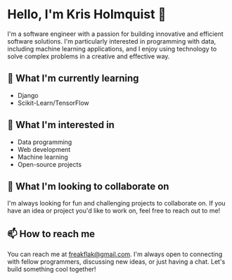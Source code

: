 # Hello, I'm Kris Holmquist 👋
I'm a software engineer with a passion for building innovative and efficient software solutions. I'm particularly interested in programming with data, including machine learning applications, and I enjoy using technology to solve complex problems in a creative and effective way.

## 🌱 What I'm currently learning
* Django
* Scikit-Learn/TensorFlow

## 👀 What I'm interested in
* Data programming
* Web development
* Machine learning
* Open-source projects

## 💞️ What I'm looking to collaborate on
I'm always looking for fun and challenging projects to collaborate on. If you have an idea or project you'd like to work on, feel free to reach out to me!

## 📫 How to reach me
You can reach me at freakflak@gmail.com. I'm always open to connecting with fellow programmers, discussing new ideas, or just having a chat. Let's build something cool together!
